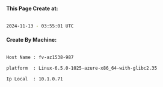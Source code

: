 
   
#### This Page Create at:

```bash

2024-11-13 - 03:55:01 UTC

```

#### Create By Machine:

```bash

Host Name : fv-az1538-987

platform  : Linux-6.5.0-1025-azure-x86_64-with-glibc2.35

Ip Local  : 10.1.0.71

```

